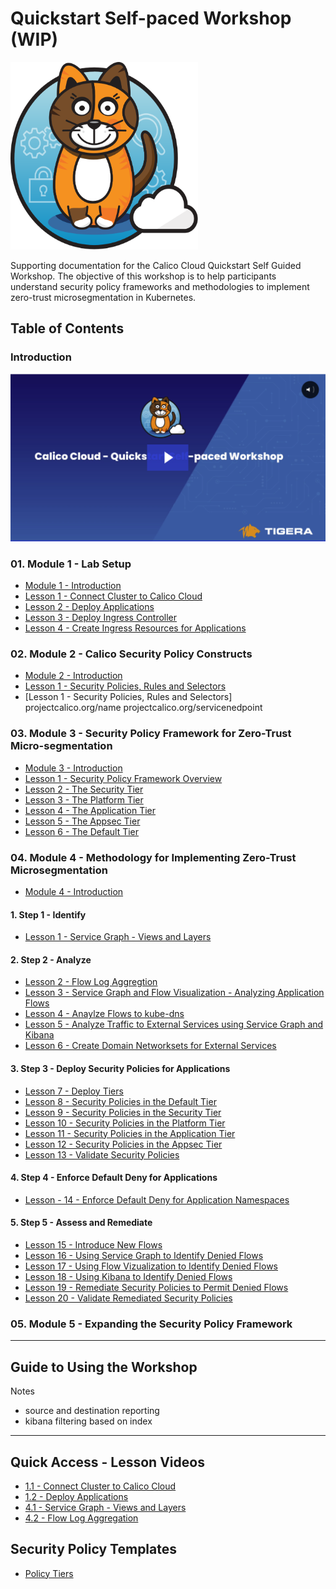 # Quickstart Self-paced Workshop (WIP)

<img src="/modules/images/Calico_Cloud_logo_badge.svg" width="300" height="300">

Supporting documentation for the Calico Cloud Quickstart Self Guided Workshop. The objective of this workshop is to help participants understand security policy frameworks and methodologies to implement zero-trust microsegmentation in Kubernetes. 

## Table of Contents

### **Introduction**

[![intro](/modules/images/intro.png)](https://tigera.wistia.com/medias/qwgycmgsfe)

### **01. Module 1  - Lab Setup**

   - [Module 1 - Introduction](https://github.com/tigera-cs/quickstart-self-service/blob/main/modules/module-1-introduction.md)
   - [Lesson 1 - Connect Cluster to Calico Cloud](https://github.com/tigera-cs/quickstart-self-service/blob/main/modules/connect-cluster-to-calico-cloud.md)
   - [Lesson 2 - Deploy Applications](https://github.com/tigera-cs/quickstart-self-service/blob/main/modules/deploy-applications.md)
   - [Lesson 3 - Deploy Ingress Controller](https://github.com/tigera-cs/quickstart-self-service/blob/main/modules/deploy-ingress-controller.md)
   - [Lesson 4 - Create Ingress Resources for Applications](https://github.com/tigera-cs/quickstart-self-service/blob/main/modules/create-ingress-resources.md)
     
### **02. Module 2 - Calico Security Policy Constructs**

   - [Module 2 - Introduction](https://github.com/tigera-cs/quickstart-self-service/blob/main/modules/module-2-introduction.md)
   - [Lesson 1 - Security Policies, Rules and Selectors](https://github.com/tigera-cs/quickstart-self-service/blob/main/modules/policies-rules.md) 
   - [Lesson 1 - Security Policies, Rules and Selectors]
   projectcalico.org/name
   projectcalico.org/servicenedpoint

### **03. Module 3 - Security Policy Framework for Zero-Trust Micro-segmentation**

   - [Module 3 - Introduction](https://github.com/tigera-cs/quickstart-self-service/blob/main/modules/module-3-introduction.md)
   - [Lesson 1 - Security Policy Framework Overview](https://github.com/tigera-cs/quickstart-self-service/blob/main/modules/security-policy-framework-overview.md)
   - [Lesson 2 - The Security Tier](https://github.com/tigera-cs/quickstart-self-service/blob/main/modules/security-tier.md)
   - [Lesson 3 - The Platform Tier](https://github.com/tigera-cs/quickstart-self-service/blob/main/modules/platform-tier.md)
   - [Lesson 4 - The Application Tier](https://github.com/tigera-cs/quickstart-self-service/blob/main/modules/application-tier.md)
   - [Lesson 5 - The Appsec Tier](https://github.com/tigera-cs/quickstart-self-service/blob/main/modules/appsec-tier.md)
   - [Lesson 6 - The Default Tier](https://github.com/tigera-cs/quickstart-self-service/blob/main/modules/default-tier.md)
     
### **04. Module 4 - Methodology for Implementing Zero-Trust Microsegmentation**

- [Module 4 - Introduction](https://github.com/tigera-cs/quickstart-self-service/blob/main/modules/module-4-introduction.md)

####   **1. Step 1 - Identify**
   
   - [Lesson 1 - Service Graph - Views and Layers](https://github.com/tigera-cs/quickstart-self-service/blob/main/modules/views-and-layers-sg.md)

####  **2. Step 2 - Analyze**
   - [Lesson 2 - Flow Log Aggregtion](https://github.com/tigera-cs/quickstart-self-service/blob/main/modules/log-aggregation.md)
   - [Lesson 3 - Service Graph and Flow Visualization - Analyzing Application Flows](https://github.com/tigera-cs/quickstart-self-service/blob/main/modules/analyze-service-graph.md)
   - [Lesson 4 - Anaylze Flows to kube-dns](https://github.com/tigera-cs/quickstart-self-service/blob/main/modules/analyze-kube-dns.md) 
   - [Lesson 5 - Analyze Traffic to External Services using Service Graph and Kibana](https://github.com/tigera-cs/quickstart-self-service/blob/main/modules/analyze-external-services.md)
   - [Lesson 6 - Create Domain Networksets for External Services](https://github.com/tigera-cs/quickstart-self-service/blob/main/modules/analyze-networksets-external-services.md)

####   **3. Step 3 - Deploy Security Policies for Applications**
   - [Lesson 7 - Deploy Tiers](https://github.com/tigera-cs/quickstart-self-service/blob/main/modules/deploy-tiers.md)
   - [Lesson 8 - Security Policies in the Default Tier](https://github.com/tigera-cs/quickstart-self-service/blob/main/modules/security-policies-default-tier.md)
   - [Lesson 9 - Security Policies in the Security Tier](https://github.com/tigera-cs/quickstart-self-service/blob/main/modules/security-policy-in-security-tier.md)
   - [Lesson 10 - Security Policies in the Platform Tier](https://github.com/tigera-cs/quickstart-self-service/blob/main/modules/security-policy-in-platform-tier.md)
   - [Lesson 11 - Security Policies in the Application Tier](https://github.com/tigera-cs/quickstart-self-service/blob/main/modules/security-policies-in-application-tier.md)
   - [Lesson 12 - Security Policies in the Appsec Tier](https://github.com/tigera-cs/quickstart-self-service/blob/main/modules/security-policies-in-appsec-tier.md)
   - [Lesson 13 - Validate Security Policies](https://github.com/tigera-cs/quickstart-self-service/blob/main/modules/validate-security-policies.md)

####  **4. Step 4 - Enforce Default Deny for Applications**
   - [Lesson - 14 - Enforce Default Deny for Application Namespaces](https://github.com/tigera-cs/quickstart-self-service/blob/main/modules/enforce-default-deny.md)


####  **5. Step 5 - Assess and Remediate**
   - [Lesson 15 - Introduce New Flows](https://github.com/tigera-cs/quickstart-self-service/blob/main/modules/new-flows.md)
   - [Lesson 16 - Using Service Graph to Identify Denied Flows](https://github.com/tigera-cs/quickstart-self-service/blob/main/modules/sg-denied-flow.md)
   - [Lesson 17 - Using Flow Vizualization to Identify Denied Flows](https://github.com/tigera-cs/quickstart-self-service/blob/main/modules/fv-denied-flows.md)
   - [Lesson 18 - Using Kibana to Identify Denied Flows](https://github.com/tigera-cs/quickstart-self-service/blob/main/modules/kibana-denied-flows.md)
   - [Lesson 19 - Remediate Security Policies to Permit Denied Flows](https://github.com/tigera-cs/quickstart-self-service/blob/main/modules/remediate-security-policies.md)
   - [Lesson 20 - Validate Remediated Security Policies](https://github.com/tigera-cs/quickstart-self-service/blob/main/modules/validate-remediate-security-policies.md)

### **05. Module 5 - Expanding the Security Policy Framework**

---
## Guide to Using the Workshop

Notes 
- source and destination reporting
- kibana filtering based on index

---
## Quick Access - Lesson Videos

- [1.1 - Connect Cluster to Calico Cloud](https://tigera.wistia.com/medias/zs6oc6j1uj)
- [1.2 - Deploy Applications]()
- [4.1 - Service Graph - Views and Layers]()
- [4.2 - Flow Log Aggregation]()


## Security Policy Templates

   - [Policy Tiers](https://github.com/tigera-cs/quickstart-self-service/blob/main/manifests/securitypolicies/tiers.yaml)

